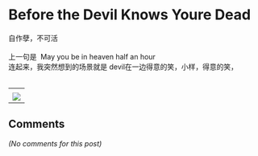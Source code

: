 # Before the Devil Knows Youre Dead

<div id="msgcns!B37A52AAF181A958!1144" class="bvMsg">自作孽，不可活<br /><br />上一句是  May you be in heaven half an hour<br />连起来，我突然想到的场景就是 devil在一边得意的笑，小样，得意的笑，<br /><br /></div><table cellspacing="0" border="0"><tr><td></td></tr><tr><td valign="top"><a href="http://blufiles.storage.live.com/y1p-mYd4JUsh-WIuHzu2lfuaF-5g8y7Uv_YDCDG-qT6h115NBd7TpZyEdNzUCiUcTRdgMkDb-g6X0M" target="_blank" rel="WLPP;url=http://blufiles.storage.live.com/y1p-mYd4JUsh-WIuHzu2lfuaF-5g8y7Uv_YDCDG-qT6h115NBd7TpZyEdNzUCiUcTRdgMkDb-g6X0M;cnsid=cns&#033;B37A52AAF181A958&#033;1145"><img src="http://blufiles.storage.live.com/y1p-mYd4JUsh-WIuHzu2lfuaPFRiP4182mT2vpTU5MBaHqNmPq7UtI376bKL2b6-q5EWmq7EcWerQg" border="0" /></a></td></tr></table>

## Comments

*(No comments for this post)*
